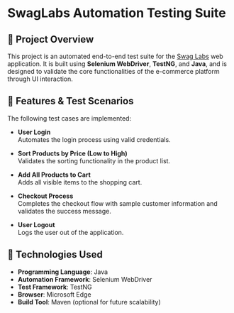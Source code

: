 # SwagLabs Automation Testing Suite

## 📌 Project Overview

This project is an automated end-to-end test suite for the [Swag Labs](https://www.saucedemo.com/) web application. It is built using **Selenium WebDriver**, **TestNG**, and **Java**, and is designed to validate the core functionalities of the e-commerce platform through UI interaction.

## 🚀 Features & Test Scenarios

The following test cases are implemented:

- **User Login**  
  Automates the login process using valid credentials.

- **Sort Products by Price (Low to High)**  
  Validates the sorting functionality in the product list.

- **Add All Products to Cart**  
  Adds all visible items to the shopping cart.

- **Checkout Process**  
  Completes the checkout flow with sample customer information and validates the success message.

- **User Logout**  
  Logs the user out of the application.

## 🧰 Technologies Used

- **Programming Language**: Java  
- **Automation Framework**: Selenium WebDriver  
- **Test Framework**: TestNG  
- **Browser**: Microsoft Edge  
- **Build Tool**: Maven (optional for future scalability)


